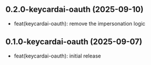 ## 0.2.0-keycardai-oauth (2025-09-10)


- feat(keycardai-oauth): remove the impersonation logic

## 0.1.0-keycardai-oauth (2025-09-07)


- feat(keycardai-oauth): initial release

